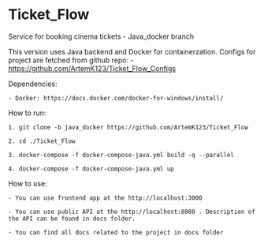 # Ticket_Flow
Service for booking cinema tickets - Java_docker branch

This version uses Java backend and Docker for containerzation. Configs for project are fetched from github repo: - https://github.com/ArtemK123/Ticket_Flow_Configs

Dependencies:

    - Docker: https://docs.docker.com/docker-for-windows/install/

How to run:
	
	1. git clone -b java_docker https://github.com/ArtemK123/Ticket_Flow

	2. cd ./Ticket_Flow
	
	3. docker-compose -f docker-compose-java.yml build -q --parallel
	
	4. docker-compose -f docker-compose-java.yml up
	
How to use:

    - You can use frontend app at the http://localhost:3000

    - You can use public API at the http://localhost:8080 . Description of the API can be found in docs folder.
	
	- You can find all docs related to the project in docs folder